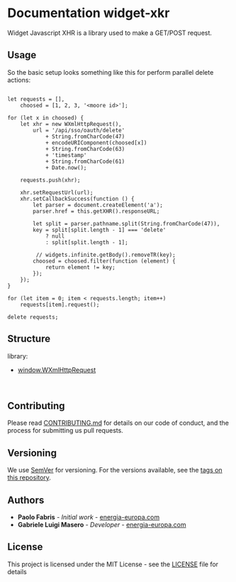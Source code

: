 # Documentation widget-xkr

Widget Javascript XHR is a library used to make a GET/POST request.

## Usage

So the basic setup looks something like this for perform parallel delete actions:

```

let requests = [],
    choosed = [1, 2, 3, '<moore id>'];

for (let x in choosed) {
    let xhr = new WXmlHttpRequest(),
        url = '/api/sso/oauth/delete'
            + String.fromCharCode(47)
            + encodeURIComponent(choosed[x])
            + String.fromCharCode(63)
            + 'timestamp'
            + String.fromCharCode(61)
            + Date.now();

    requests.push(xhr);

    xhr.setRequestUrl(url);
    xhr.setCallbackSuccess(function () {
        let parser = document.createElement('a');
        parser.href = this.getXHR().responseURL;

        let split = parser.pathname.split(String.fromCharCode(47)),
        key = split[split.length - 1] === 'delete'
            ? null
            : split[split.length - 1];

         // widgets.infinite.getBody().removeTR(key);
        choosed = choosed.filter(function (element) {
            return element != key;
        });
    });
}

for (let item = 0; item < requests.length; item++)
    requests[item].request();

delete requests;

```

## Structure

library:
- [window.WXmlHttpRequest](https://github.com/energia-source/widget-xhr/tree/main/lib)

<br>

## Contributing

Please read [CONTRIBUTING.md](https://github.com/energia-source/widget-xkr/blob/main/CONTRIBUTING.md) for details on our code of conduct, and the process for submitting us pull requests.

## Versioning

We use [SemVer](https://semver.org/) for versioning. For the versions available, see the [tags on this repository](https://github.com/energia-source/widget-xkr/tags). 

## Authors

* **Paolo Fabris** - *Initial work* - [energia-europa.com](https://www.energia-europa.com/)
* **Gabriele Luigi Masero** - *Developer* - [energia-europa.com](https://www.energia-europa.com/)

## License

This project is licensed under the MIT License - see the [LICENSE](LICENSE) file for details